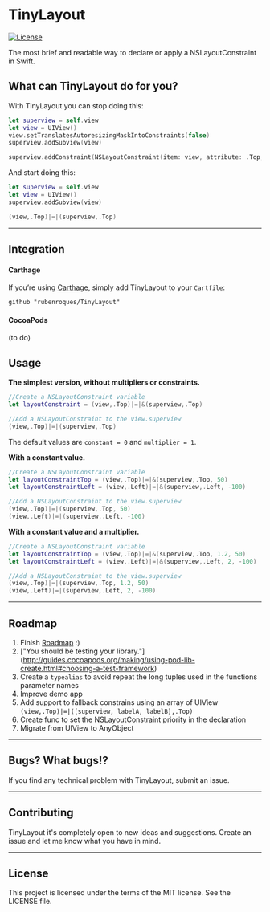 # TinyLayout

<!---[![Twitter: @Rubn_Rocks](https://img.shields.io/badge/contact-@RubnRocks-blue.svg?style=flat)](http://goo.gl/lepedg)--->
[![License](http://img.shields.io/badge/license-MIT-green.svg?style=flat)](https://github.com/rubenroques/TinyLayout/blob/master/LICENSE)

The most brief and readable way to declare or apply a NSLayoutConstraint in Swift.

## What can TinyLayout do for you?
With TinyLayout you can stop doing this:

```swift
let superview = self.view
let view = UIView()
view.setTranslatesAutoresizingMaskIntoConstraints(false)
superview.addSubview(view)

superview.addConstraint(NSLayoutConstraint(item: view, attribute: .Top, relatedBy: .Equal, toItem: superview, attribute: .Top, multiplier: 1, constant:0))
```

And start doing this:
```swift
let superview = self.view
let view = UIView()
superview.addSubview(view)

(view,.Top)|=|(superview,.Top)
```
---


## Integration

#### Carthage
If you’re using [Carthage](https://github.com/Carthage/Carthage), simply add
TinyLayout to your `Cartfile`:

```
github "rubenroques/TinyLayout"
```


#### CocoaPods 
(to do)


## Usage
**The simplest version, without multipliers or constraints.**
```swift
//Create a NSLayoutConstraint variable
let layoutConstraint = (view,.Top)|=|&(superview,.Top)
```
```swift
//Add a NSLayoutConstraint to the view.superview
(view,.Top)|=|(superview,.Top)
```
The default values are ```constant = 0``` and ```multiplier = 1```.

**With a constant value.**
```swift
//Create a NSLayoutConstraint variable
let layoutConstraintTop = (view,.Top)|=|&(superview,.Top, 50)
let layoutConstraintLeft = (view,.Left)|=|&(superview,.Left, -100)
```
```swift
//Add a NSLayoutConstraint to the view.superview
(view,.Top)|=|(superview,.Top, 50)
(view,.Left)|=|(superview,.Left, -100)
```

**With a constant value and a multiplier.**
```swift
//Create a NSLayoutConstraint variable
let layoutConstraintTop = (view,.Top)|=|&(superview,.Top, 1.2, 50)
let layoutConstraintLeft = (view,.Left)|=|&(superview,.Left, 2, -100)
```
```swift
//Add a NSLayoutConstraint to the view.superview
(view,.Top)|=|(superview,.Top, 1.2, 50)
(view,.Left)|=|(superview,.Left, 2, -100)
```


---
## Roadmap
1. Finish [Roadmap](#roadmap)  :)
2. ["You should be testing your library."] (http://guides.cocoapods.org/making/using-pod-lib-create.html#choosing-a-test-framework)
3. Create a ```typealias``` to avoid repeat the long tuples used in the functions parameter names
4. Improve demo app
5. Add support to fallback constrains using an array of UIView ```(view,.Top)|=|([superview, labelA, labelB],.Top)```
6. Create func to set the NSLayoutConstraint priority in the declaration
7. Migrate from UIView to AnyObject


---
## Bugs? What bugs!?
If you find any technical problem with TinyLayout, submit an issue.

---
## Contributing
TinyLayout it's completely open to new ideas and suggestions. Create an issue and let me know what you have in mind.

---
## License
This project is licensed under the terms of the MIT license. See the LICENSE file.
